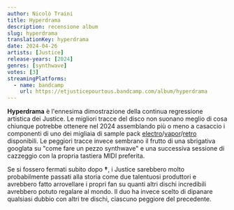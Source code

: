 ```yaml
---
author: Nicolò Traini
title: Hyperdrama
description: recensione album
slug: hyperdrama
translationKey: hyperdrama
date: 2024-04-26
artists: [Justice]
release-years: [2024]
genres: [synthwave]
votes: [3]
streamingPlatforms:
  - name: bandcamp
    url: https://etjusticepourtous.bandcamp.com/album/hyperdrama
---
```


**Hyperdrama** è l'ennesima dimostrazione della continua regressione artistica dei Justice.
Le migliori tracce del disco non suonano meglio di cosa chiunque potrebbe ottenere nel 2024
assemblando più o meno a casaccio i componenti di uno dei migliaia di sample pack
[electro](https://splice.com/sounds/packs/sample-magic/midnight-electro/samples "Sample Magic - 'Midnight Electro' sample pack")/[vapor](https://splice.com/sounds/packs/sample-magic/retro-future-2/samples "Sample Magic - 'Retro Future 2' sample pack")/[retro](https://splice.com/sounds/packs/sample-magic/neon-pop-2/samples "Sample Magic - 'Neon Pop 2' sample pack")
disponibili.
Le peggiori tracce invece sembrano il frutto di una sbrigativa googlata su "come fare un pezzo
synthwave" e una successiva sessione di cazzeggio con la propria tastiera MIDI preferita.

Se si fossero fermati subito dopo **†**, i Justice sarebbero molto probabilmente passati alla
storia come due talentuosi produttori e avrebbero fatto arrovellare i propri fan su quanti
altri dischi incredibili avrebbero potuto regalare al mondo. Il duo ha invece scelto di
dipanare qualsiasi dubbio con altri tre dischi, ciascuno peggiore del precedente.
